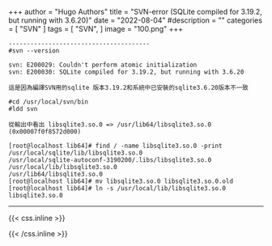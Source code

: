 +++
author = "Hugo Authors"
title = "SVN-error (SQLite compiled for 3.19.2, but running with 3.6.20)"
date = "2022-08-04"
#description = ""
categories = [
    "SVN"
]
tags = [
    "SVN",
]
image = "100.png"
+++


    ---------------------------------------
    #svn --version
    
    svn: E200029: Couldn't perform atomic initialization
    svn: E200030: SQLite compiled for 3.19.2, but running with 3.6.20
    
    這是因為編譯SVN用的sqlite 版本3.19.2和系統中已安裝的sqlite3.6.20版本不一致
    
    #cd /usr/local/svn/bin
    #ldd svn
    
    從輸出中看出 libsqlite3.so.0 => /usr/lib64/libsqlite3.so.0 (0x00007f0f8572d000)
    
    [root@localhost lib64]# find / -name libsqlite3.so.0 -print
    /usr/local/sqlite/lib/libsqlite3.so.0
    /usr/local/sqlite-autoconf-3190200/.libs/libsqlite3.so.0
    /usr/local/lib/libsqlite3.so.0
    /usr/lib64/libsqlite3.so.0
    [root@localhost lib64]# mv libsqlite3.so.0 libsqlite3.so.0.old
    [root@localhost lib64]# ln -s /usr/local/lib/libsqlite3.so.0 libsqlite3.so.0



***

{{< css.inline >}}
<style>
.emojify {
	font-family: Apple Color Emoji, Segoe UI Emoji, NotoColorEmoji, Segoe UI Symbol, Android Emoji, EmojiSymbols;
	font-size: 2rem;
	vertical-align: middle;
}
@media screen and (max-width:650px) {
  .nowrap {
    display: block;
    margin: 25px 0;
  }
}
</style>
{{< /css.inline >}}
